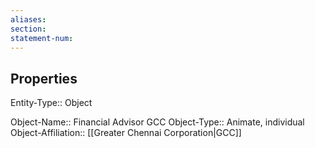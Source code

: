 ```yaml
---
aliases: 
section: 
statement-num: 
---
```

## Properties

Entity-Type:: Object

Object-Name:: Financial Advisor GCC 
Object-Type:: Animate, individual
Object-Affiliation:: [[Greater Chennai Corporation|GCC]]
